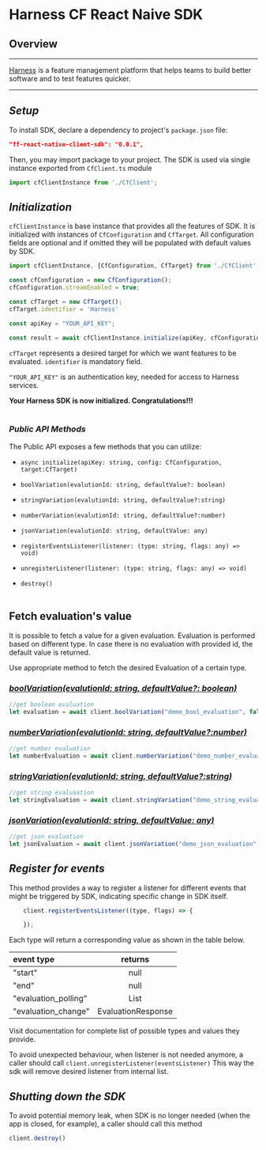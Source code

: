 Harness CF React Naive SDK
========================
## Overview

-------------------------
[Harness](https://www.harness.io/) is a feature management platform that helps teams to build better software and to test features quicker.

-------------------------

## _Setup_

To install SDK, declare a dependency to project's `package.json` file:
```JSON
"ff-react-native-client-sdk": "0.0.1",
```

Then, you may import package to your project. The SDK is used via single instance exported from `CfClient.ts` module
```Javascript
import cfClientInstance from './CfClient';
```

## **_Initialization_**
`cfClientInstance` is base instance that provides all the features of SDK. It is initialized with instances of `CfConfiguration` and `CfTarget`. All configuration fields are optional and if omitted they will be populated with default values by SDK.

```JavaScript
import cfClientInstance, {CfConfiguration, CfTarget} from './CfClient';

const cfConfiguration = new CfConfiguration();
cfConfiguration.streamEnabled = true;

const cfTarget = new CfTarget();
cfTarget.identifier = 'Harness'

const apiKey = "YOUR_API_KEY";

const result = await cfClientInstance.initialize(apiKey, cfConfiguration, cfTarget);
```
`cfTarget` represents a desired target for which we want features to be evaluated. `identifier` is mandatory field.

`"YOUR_API_KEY"` is an authentication key, needed for access to Harness services.

**Your Harness SDK is now initialized. Congratulations!!!**
<br><br>
### **_Public API Methods_** ###
The Public API exposes a few methods that you can utilize:


* `async initialize(apiKey: string, config: CfConfiguration, target:CfTarget)`

* `boolVariation(evalutionId: string, defaultValue?: boolean)`

* `stringVariation(evalutionId: string, defaultValue?:string)`

* `numberVariation(evalutionId: string, defaultValue?:number)`

* `jsonVariation(evalutionId: string, defaultValue: any)`

* `registerEventsListener(listener: (type: string, flags: any) => void) `

* `unregisterListener(listener: (type: string, flags: any) => void)`

* `destroy()`
<br><br>


## Fetch evaluation's value
It is possible to fetch a value for a given evaluation. Evaluation is performed based on different type. In case there is no evaluation with provided id, the default value is returned.

Use appropriate method to fetch the desired Evaluation of a certain type.
### <u>_boolVariation(evalutionId: string, defaultValue?: boolean)_</u>

```JavaScript
//get boolean evaluation
let evaluation = await client.boolVariation("demo_bool_evaluation", false)
```
### <u>_numberVariation(evalutionId: string, defaultValue?:number)_</u>
```JavaScript
//get number evaluation
let numberEvaluation = await client.numberVariation("demo_number_evaluation", 0)
```

### <u>_stringVariation(evalutionId: string, defaultValue?:string)_</u>
```JavaScript
//get string evaluaation
let stringEvaluation = await client.stringVariation("demo_string_evaluation", "default");
```
### <u>_jsonVariation(evalutionId: string, defaultValue: any)_</u>
```JavaScript
//get json evaluation
let jsonEvaluation = await client.jsonVariation("demo_json_evaluation", {});

```

## _Register for events_
This method provides a way to register a listener for different events that might be triggered by SDK, indicating specific change in SDK itself.

```JavaScript
    client.registerEventsListener((type, flags) => {

    });
```

Each type will return a corresponding value as shown in the table below.

| event type                 | returns                    |
| :--------------------------| :-------------------------:|
| "start"                    | null                       |
| "end"                      | null                       |
| "evaluation_polling"       | List<EvaluationResponse> |
| "evaluation_change"        | EvaluationResponse         |


Visit documentation for complete list of possible types and values they provide.

To avoid unexpected behaviour, when listener is not needed anymore, a caller should call 
`client.unregisterListener(eventsListener)`
This way the sdk will remove desired listener from internal list.

## _Shutting down the SDK_
To avoid potential memory leak, when SDK is no longer needed (when the app is closed, for example), a caller should call this method
```JavaScript
client.destroy()
```

